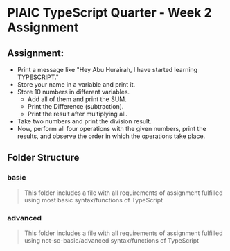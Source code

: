 <link rel="stylesheet" href="../readme-style.css">

# PIAIC TypeScript Quarter - Week 2 Assignment

## Assignment:

- Print a message like "Hey Abu Hurairah, I have started learning TYPESCRIPT."
- Store your name in a variable and print it.
- Store 10 numbers in different variables.
  - Add all of them and print the SUM.
  - Print the Difference (subtraction).
  - Print the result after multiplying all.
- Take two numbers and print the division result.
- Now, perform all four operations with the given numbers, print the results, and observe the order in which the operations take place.

## Folder Structure

### basic

> This folder includes a file with all requirements of assignment fulfilled using most basic syntax/functions of TypeScript

### advanced

> This folder includes a file with all requirements of assignment fulfilled using not-so-basic/advanced syntax/functions of TypeScript
